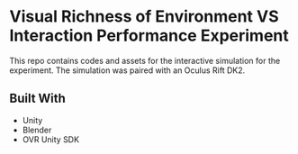 # Visual Richness of Environment VS Interaction Performance Experiment

This repo contains codes and assets for the interactive simulation for the experiment. The simulation was paired with an Oculus Rift DK2.

## Built With

* Unity
* Blender
* OVR Unity SDK

